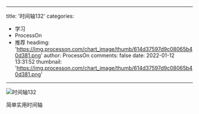 
---
title: '时间轴132'
categories: 
 - 学习
 - ProcessOn
 - 推荐
headimg: 'https://img.processon.com/chart_image/thumb/614d37597d9c08065b40d381.png'
author: ProcessOn
comments: false
date: 2022-01-12 13:31:52
thumbnail: 'https://img.processon.com/chart_image/thumb/614d37597d9c08065b40d381.png'
---

<div>   
<img class="thumb" alt="时间轴132" src="https://img.processon.com/chart_image/thumb/614d37597d9c08065b40d381.png" referrerpolicy="no-referrer">
<p>简单实用时间轴</p>  
</div>
            